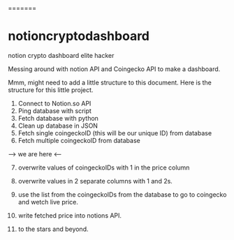 =======
# notioncryptodashboard
notion crypto dashboard elite hacker 

Messing around with notion API and Coingecko API to make a dashboard.



Mmm, might need to add a little structure to this document.
Here is the structure for this little project.


1) Connect to Notion.so API
2) Ping database with script
3) Fetch database with python
4) Clean up database in JSON
5) Fetch single coingeckoID (this will be our unique ID) from database
6) Fetch multiple coingeckoID from database

--> we are here <--

7) overwrite values of coingeckoIDs with 1 in the price column
8) overwrite values in 2 separate columns with 1 and 2s.

9) use the list from the coingeckoIDs from the database to go to coingecko and wetch live price.
10) write fetched price into notions API.

11) to the stars and beyond.

